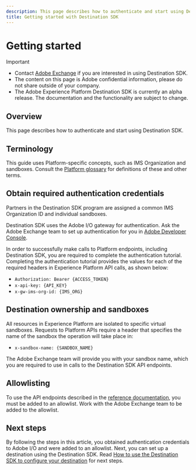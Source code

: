 ```yaml
---
description: This page describes how to authenticate and start using Destination SDK. 
title: Getting started with Destination SDK
---
```

# Getting started 


>[!IMPORTANT]
>
>* Contact [Adobe Exchange](https://partners.adobe.com/exchangeprogram/creativecloud.html) if you are interested in using Destination SDK.
>* The content on this page is Adobe confidential information, please do not share outside of your company.
>* The Adobe Experience Platform Destination SDK is currently an alpha release. The documentation and the functionality are subject to change.

## Overview 

This page describes how to authenticate and start using Destination SDK.

## Terminology

This guide uses Platform-specific concepts, such as IMS Organization and sandboxes. Consult the [Platform glossary](https://experienceleague.adobe.com/docs/experience-platform/landing/glossary.html) for definitions of these and other terms. 

## Obtain required authentication credentials

Partners in the Destination SDK program are assigned a common IMS Organization ID and individual sandboxes. 

Destination SDK uses the Adobe I/O gateway for authentication. Ask the Adobe Exchange team to set up authentication for you in [Adobe Developer Console](http://console.adobe.io/).

In order to successfully make calls to Platform endpoints, including Destination SDK, you are required to complete the authentication tutorial. Completing the authentication tutorial provides the values for each of the required headers in Experience Platform API calls, as shown below:

* `Authorization: Bearer {ACCESS_TOKEN}`
* `x-api-key: {API_KEY}`
* `x-gw-ims-org-id: {IMS_ORG}`

## Destination ownership and sandboxes

All resources in Experience Platform are isolated to specific virtual sandboxes. Requests to Platform APIs require a header that specifies the name of the sandbox the operation will take place in:

* `x-sandbox-name: {SANDBOX_NAME}`

The Adobe Exchange team will provide you with your sandbox name, which you are required to use in calls to the Destination SDK API endpoints.

## Allowlisting

To use the API endpoints described in the [reference documentation](/help/configuration-options.md), you must be added to an allowlist. Work with the Adobe Exchange team to be added to the allowlist.

## Next steps

By following the steps in this article, you obtained authentication credentials to Adobe I/O and were added to an allowlist. Next, you can set up a destination using the Destination SDK. Read [How to use the Destination SDK to configure your destination](./configure-destination-instructions.md) for next steps.
